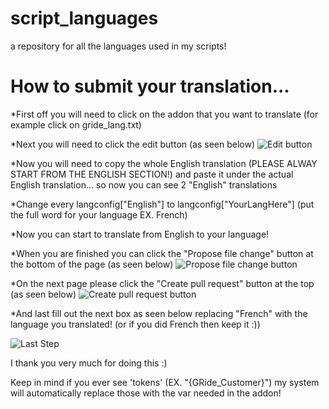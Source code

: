 # script_languages

a repository for all the languages used in my scripts!

# How to submit your translation...

*First off you will need to click on the addon that you want to translate (for example click on gride_lang.txt)

*Next you will need to click the edit button (as seen below)
![Edit button](http://i.xxlmm13xxgaming.com/a876dce4bbb90420e8d9eb58c5963a92.png "Edit button")

*Now you will need to copy the whole English translation (PLEASE ALWAY START FROM THE ENGLISH SECTION!) and paste it under the actual English translation... so now you can see 2 "English" translations

*Change every langconfig["English"] to langconfig["YourLangHere"] (put the full word for your language EX. French)

*Now you can start to translate from English to your language!

*When you are finished you can click the "Propose file change" button at the bottom of the page (as seen below)
![Propose file change button](http://i.xxlmm13xxgaming.com/b4888e73ca207b9495f1696cc06ba95c.png "Propose file change button")

*On the next page please click the "Create pull request" button at the top (as seen below)
![Create pull request button](http://i.xxlmm13xxgaming.com/4445d3c802868507884b7a0ef479aedd.png "Create pull request button")

*And last fill out the next box as seen below replacing "French" with the language you translated! (or if you did French then keep it :))

![Last Step](http://i.xxlmm13xxgaming.com/a5af7a87b332d9c4c82e8fe3f555bd01.png "Last step!")

I thank you very much for doing this :)

Keep in mind if you ever see 'tokens' (EX. "{GRide_Customer}") my system will automatically replace those with the var needed in the addon!
